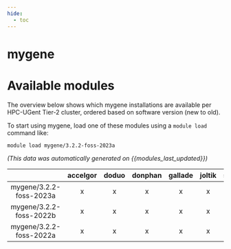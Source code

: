 ```yaml
---
hide:
  - toc
---
```


mygene
======

# Available modules


The overview below shows which mygene installations are available per HPC-UGent Tier-2 cluster, ordered based on software version (new to old).

To start using mygene, load one of these modules using a `module load` command like:

```shell
module load mygene/3.2.2-foss-2023a
```

*(This data was automatically generated on {{modules_last_updated}})*  

| |accelgor|doduo|donphan|gallade|joltik|shinx|skitty|
| :---: | :---: | :---: | :---: | :---: | :---: | :---: | :---: |
|mygene/3.2.2-foss-2023a|x|x|x|x|x|x|x|
|mygene/3.2.2-foss-2022b|x|x|x|x|x|-|-|
|mygene/3.2.2-foss-2022a|x|x|x|x|x|-|-|
